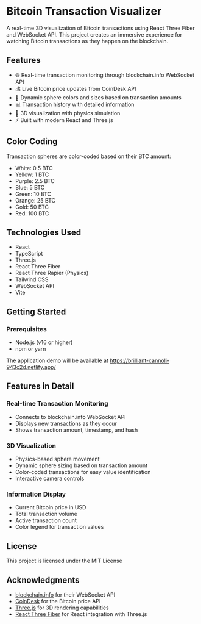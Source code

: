 # Bitcoin Transaction Visualizer

A real-time 3D visualization of Bitcoin transactions using React Three Fiber and WebSocket API. This project creates an immersive experience for watching Bitcoin transactions as they happen on the blockchain.



## Features

- 🌐 Real-time transaction monitoring through blockchain.info WebSocket API
- 💰 Live Bitcoin price updates from CoinDesk API
- 🎨 Dynamic sphere colors and sizes based on transaction amounts
- 📊 Transaction history with detailed information
- 🎥 3D visualization with physics simulation
- ⚡ Built with modern React and Three.js

## Color Coding

Transaction spheres are color-coded based on their BTC amount:
- White: 0.5 BTC
- Yellow: 1 BTC
- Purple: 2.5 BTC
- Blue: 5 BTC
- Green: 10 BTC
- Orange: 25 BTC
- Gold: 50 BTC
- Red: 100 BTC

## Technologies Used

- React
- TypeScript
- Three.js
- React Three Fiber
- React Three Rapier (Physics)
- Tailwind CSS
- WebSocket API
- Vite

## Getting Started

### Prerequisites

- Node.js (v16 or higher)
- npm or yarn


The application demo will be available at https://brilliant-cannoli-943c2d.netlify.app/

## Features in Detail

### Real-time Transaction Monitoring
- Connects to blockchain.info WebSocket API
- Displays new transactions as they occur
- Shows transaction amount, timestamp, and hash

### 3D Visualization
- Physics-based sphere movement
- Dynamic sphere sizing based on transaction amount
- Color-coded transactions for easy value identification
- Interactive camera controls

### Information Display
- Current Bitcoin price in USD
- Total transaction volume
- Active transaction count
- Color legend for transaction values

## License

This project is licensed under the MIT License 
## Acknowledgments

- [blockchain.info](https://blockchain.info/) for their WebSocket API
- [CoinDesk](https://www.coindesk.com/) for the Bitcoin price API
- [Three.js](https://threejs.org/) for 3D rendering capabilities
- [React Three Fiber](https://docs.pmnd.rs/react-three-fiber) for React integration with Three.js


